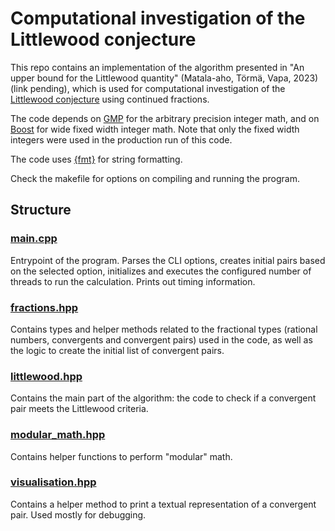 # Computational investigation of the Littlewood conjecture

This repo contains an implementation of the algorithm presented in "An upper
bound for the Littlewood quantity" (Matala-aho, Törmä, Vapa, 2023) (link
pending), which is used for computational investigation of the
[Littlewood conjecture](https://en.wikipedia.org/wiki/Littlewood_conjecture)
using continued fractions.

The code depends on [GMP](https://gmplib.org/) for the arbitrary precision
integer math, and on [Boost](https://www.boost.org/) for wide fixed width
integer math. Note that only the fixed width integers were used in the
production run of this code.

The code uses [{fmt}](https://github.com/fmtlib/fmt) for string formatting.

Check the makefile for options on compiling and running the program.

## Structure

### [main.cpp](main.cpp)

Entrypoint of the program. Parses the CLI options, creates initial pairs
based on the selected option, initializes and executes the configured
number of threads to run the calculation. Prints out timing information.

### [fractions.hpp](fractions.hpp)

Contains types and helper methods related to the fractional types
(rational numbers, convergents and convergent pairs) used in the code,
as well as the logic to create the initial list of convergent pairs.

### [littlewood.hpp](littlewood.hpp)

Contains the main part of the algorithm: the code to check if a
convergent pair meets the Littlewood criteria.

### [modular_math.hpp](modular_math.hpp)

Contains helper functions to perform "modular" math.

### [visualisation.hpp](visualisation.hpp)

Contains a helper method to print a textual representation of a
convergent pair. Used mostly for debugging.
